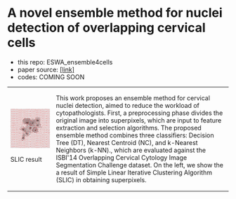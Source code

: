 # A novel ensemble method for nuclei detection of overlapping cervical cells
- this repo: ESWA_ensemble4cells
- paper source: [[link]](https://github.com/dani-lbnl/ESWA-_Diniz2021/tree/main)
- codes: COMING SOON 

<table border="0">
 <tr>
    <td>
     <img src="https://github.com/dani-lbnl/ESWA_ensemble4cells/blob/main/superpixel.png" width="800"> 
     <p> SLIC result
    </td>
    <td>
     <p>
This work proposes an ensemble method for cervical nuclei detection, aimed to reduce the workload of cytopathologists. First, a preprocessing phase divides the original image into superpixels, which are input to feature extraction and selection algorithms. The proposed ensemble method combines three classifiers: Decision Tree (DT), Nearest Centroid (NC), and k-Nearest Neighbors (k-NN)., which are evaluated against the ISBI'14 Overlapping Cervical Cytology Image Segmentation Challenge dataset. On the left, we show the a result of Simple Linear Iterative Clustering Algorithm (SLIC) in obtaining superpixels.
 </tr>
</table>
